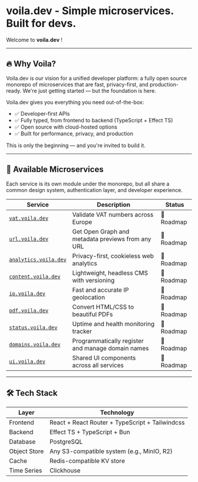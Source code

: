 # voila.dev - Simple microservices. Built for devs.

Welcome to **voila.dev** !

---

## 🔥 Why Voila?

Voila.dev is our vision for a unified developer platform: a fully open source monorepo of microservices that are fast, privacy-first, and production-ready. We're just getting started — but the foundation is here.

Voila.dev gives you everything you need out-of-the-box:

- ✅ Developer-first APIs
- ✅ Fully typed, from frontend to backend (TypeScript + Effect TS)
- ✅ Open source with cloud-hosted options
- ✅ Built for performance, privacy, and production

This is only the beginning — and you're invited to build it.

---

## 🧩 Available Microservices

Each service is its own module under the monorepo, but all share a common design system, authentication layer, and developer experience.

| Service                                              | Description                                       | Status          |
| ---------------------------------------------------- | ------------------------------------------------- | --------------- |
| [`vat.voila.dev`](https://vat.voila.dev)             | Validate VAT numbers across Europe                | 🧭 Roadmap      |
| [`url.voila.dev`](https://url.voila.dev)             | Get Open Graph and metadata previews from any URL | 🧭 Roadmap      |
| [`analytics.voila.dev`](https://analytics.voila.dev) | Privacy-first, cookieless web analytics           | 🧭 Roadmap      |
| [`content.voila.dev`](https://content.voila.dev)     | Lightweight, headless CMS with versioning         | 🧭 Roadmap      |
| [`ip.voila.dev`](https://ip.voila.dev)               | Fast and accurate IP geolocation                  | 🧭 Roadmap      |
| [`pdf.voila.dev`](https://pdf.voila.dev)             | Convert HTML/CSS to beautiful PDFs                | 🧭 Roadmap      |
| [`status.voila.dev`](https://status.voila.dev)       | Uptime and health monitoring tracker              | 🧭 Roadmap      |
| [`domains.voila.dev`](https://domains.voila.dev)     | Programmatically register and manage domain names | 🧭 Roadmap      |
| [`ui.voila.dev`](https://ui.voila.dev)               | Shared UI components across all services          | 🧭 Roadmap      |

---

## 🛠️ Tech Stack

| Layer        | Technology                                      |
|--------------|--------------------------------------------------|
| Frontend     | React + React Router + TypeScript + Tailwindcss |
| Backend      | Effect TS + TypeScript + Bun                    |
| Database     | PostgreSQL                                      |
| Object Store | Any S3-compatible system (e.g., MinIO, R2)      |
| Cache        | Redis-compatible KV store                       |
| Time Series  | Clickhouse                                      |

